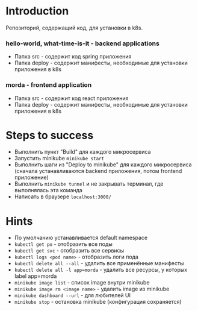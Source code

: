 # Introduction
Репозиторий, содержащий код, для установки в k8s.

### hello-world, what-time-is-it - backend applications
- Папка src - содержит код spring приложения
- Папка deploy - содержит манифесты, необходимые для установки приложения в k8s

### morda - frontend application
- Папка src - содержит код react приложения
- Папка deploy - содержит манифесты, необходимые для установки приложения в k8s

# Steps to success
- Выполнить пункт "Build" для каждого микросервиса
- Запустить minikube `minikube start`
- Выполнить шаги из "Deploy to minikube" для каждого микросервиса (сначала устанавливаются backend приложения, потом frontend приложение)
- Выполнить `minikube tunnel` и не закрывать терминал, где выполнялась эта команда
- Написать в браузере `localhost:3000/`

# Hints
- По умолчанию устанавливается default namespace
- `kubectl get po` - отобразить все поды
- `kubectl get svc` - отобразить все сервисы
- `kubectl logs <pod name>` - отобразить логи пода
- `kubectl delete all --all` - удалить все применённые манифесты
- `kubectl delete all -l app=morda` - удалить все ресурсы, у которых label app=morda
- `minikube image list` - список image внутри minikube
- `minikube image rm <image name>` - удалить image из minikube
- `minikube dashboard --url` - для любителей UI
- `minikube stop` - остановка minikube (конфигурация сохраняется)